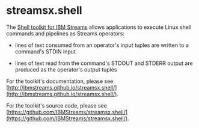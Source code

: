 # streamsx.shell

The [Shell toolkit for IBM Streams](https://github.com/IBMStreams/streamsx.shell) allows applications to execute Linux shell commands and pipelines as Streams operators:

* lines of text consumed from an operator's input tuples are written to a command's STDIN input

* lines of text read from the command's STDOUT and STDERR output are produced as the operator's output tuples

For the toolkit's documentation, please see [http://ibmstreams.github.io/streamsx.shell/](http://ibmstreams.github.io/streamsx.shell/).

For the toolkit's source code, please see [https://github.com/IBMStreams/streamsx.shell/](https://github.com/IBMStreams/streamsx.shell/).

